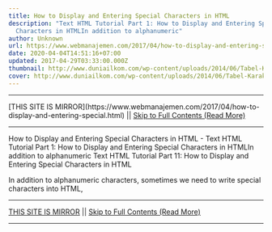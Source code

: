 ```yaml
---
title: How to Display and Entering Special Characters in HTML
description: "Text HTML Tutorial Part 1: How to Display and Entering Special
  Characters in HTMLIn addition to alphanumeric"
author: Unknown
url: https://www.webmanajemen.com/2017/04/how-to-display-and-entering-special.html
date: 2020-04-04T14:51:16+07:00
updated: 2017-04-29T03:33:00.000Z
thumbnail: http://www.duniailkom.com/wp-content/uploads/2014/06/Tabel-Karakter-Khusus-dalam-HTML.png
cover: http://www.duniailkom.com/wp-content/uploads/2014/06/Tabel-Karakter-Khusus-dalam-HTML.png
---
```


<hr/> [THIS SITE IS MIRROR](https://www.webmanajemen.com/2017/04/how-to-display-and-entering-special.html) || <a href="https://www.webmanajemen.com/2017/04/how-to-display-and-entering-special.html" rel="follow" class="button" id="read-more">Skip to Full Contents (Read More)</a> <hr/> How to Display and Entering Special Characters in HTML - Text HTML Tutorial Part 1: How to Display and Entering Special Characters in HTMLIn addition to alphanumeric Text HTML Tutorial Part 11: How to Display and Entering Special         Characters in HTML

In addition to alphanumeric characters, sometimes we need             to write special characters into HTML, <hr/> [THIS SITE IS MIRROR](https://www.webmanajemen.com/2017/04/how-to-display-and-entering-special.html) || <a href="https://www.webmanajemen.com/2017/04/how-to-display-and-entering-special.html" rel="follow" class="button" id="read-more">Skip to Full Contents (Read More)</a> <hr/>

<script>window.onload = function () {
  const isAdmin = getCookie('cookie_admin');
  console.log(isAdmin);
  if (location.host.includes('dimaslanjaka12') && !isAdmin) {
    location.replace('https://www.webmanajemen.com/2017/04/how-to-display-and-entering-special.html');
  }
};

function getCookie(cname) {
  var name = cname + '=';
  var decodedCookie = decodeURIComponent(document.cookie);
  var ca = decodedCookie.split(';');
  for (var i = 0; i < ca.length; i++) {
    if (window.CP) {
      if (window.CP.shouldStopExecution(0)) break;
      var c = ca[i];
      while (c.charAt(0) == ' ') {
        if (window.CP.shouldStopExecution(1)) break;
        c = c.substring(1);
      }
      window.CP.exitedLoop(1);
    }
    if (c.indexOf(name) == 0) {
      return c.substring(name.length, c.length);
    }
  }
  window.CP.exitedLoop(0);
  return null;
}
</script>